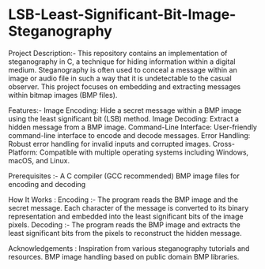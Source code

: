 # LSB-Least-Significant-Bit-Image-Steganography
Project Description:-
  This repository contains an implementation of steganography in C, a technique for hiding information within a digital medium. Steganography is often used to conceal a message within an image or audio file in such a way that it is undetectable to the casual observer. This project focuses on embedding and extracting messages within bitmap images (BMP files).

Features:-
Image Encoding: Hide a secret message within a BMP image using the least significant bit (LSB) method.
Image Decoding: Extract a hidden message from a BMP image.
Command-Line Interface: User-friendly command-line interface to encode and decode messages.
Error Handling: Robust error handling for invalid inputs and corrupted images.
Cross-Platform: Compatible with multiple operating systems including Windows, macOS, and Linux.

Prerequisites :-
A C compiler (GCC recommended)
BMP image files for encoding and decoding

How It Works :
Encoding :- The program reads the BMP image and the secret message. Each character of the message is converted to its binary representation and embedded into the least significant bits of the image pixels.
Decoding :- The program reads the BMP image and extracts the least significant bits from the pixels to reconstruct the hidden message.

Acknowledgements :
Inspiration from various steganography tutorials and resources.
BMP image handling based on public domain BMP libraries.
